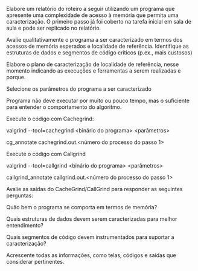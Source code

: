 Elabore um relatório do roteiro a seguir utilizando um programa que apresente uma complexidade de acesso à memória que permita uma caracterização. O primeiro passo já foi coberto na tarefa inicial em sala de aula e pode ser replicado no relatório.

Avalie qualitativamente o programa a ser caracterizado em termos dos acessos de memória esperados e localidade de referência. Identifique as estruturas de dados e segmentos de código críticos (p.ex., mais custosos)

Elabore o plano de caracterização de localidade de referência, nesse momento indicando as execuções e ferramentas a serem realizadas e porque.

Selecione os parâmetros do programa a ser caracterizado

Programa não deve executar por muito ou pouco tempo, mas o suficiente para entender o comportamento do algoritmo.

Execute o código com Cachegrind:

valgrind --tool=cachegrind <binário do programa> <parâmetros>

cg_annotate cachegrind.out.<número do processo do passo 1>

Execute o código com Callgrind

valgrind --tool=callgrind  <binário do programa> <parâmetros>

callgrind_annotate callgrind.out.<número do processo do passo 1>

Avalie as saídas do CacheGrind/CallGrind para responder as seguintes perguntas:

Quão bem o programa se comporta em termos de memória?

Quais estruturas de dados devem serem caracterizadas para melhor entendimento?

Quais segmentos de código devem instrumentados para suportar a caracterização?

Acrescente todas as informações, como telas, códigos e saídas que considerar pertinentes.
